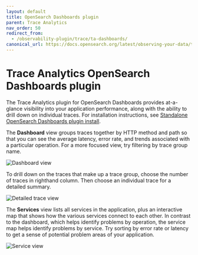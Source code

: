 ```yaml
---
layout: default
title: OpenSearch Dashboards plugin
parent: Trace Analytics
nav_order: 50
redirect_from:
  - /observability-plugin/trace/ta-dashboards/
canonical_url: https://docs.opensearch.org/latest/observing-your-data/trace/ta-dashboards/
---
```


# Trace Analytics OpenSearch Dashboards plugin

The Trace Analytics plugin for OpenSearch Dashboards provides at-a-glance visibility into your application performance, along with the ability to drill down on individual traces. For installation instructions, see [Standalone OpenSearch Dashboards plugin install]({{site.url}}{{site.baseurl}}/install-and-configure/install-dashboards/plugins/).

The **Dashboard** view groups traces together by HTTP method and path so that you can see the average latency, error rate, and trends associated with a particular operation. For a more focused view, try filtering by trace group name.

![Dashboard view]({{site.url}}{{site.baseurl}}/images/ta-dashboard.png)

To drill down on the traces that make up a trace group, choose the number of traces in righthand column. Then choose an individual trace for a detailed summary.

![Detailed trace view]({{site.url}}{{site.baseurl}}/images/ta-trace.png)

The **Services** view lists all services in the application, plus an interactive map that shows how the various services connect to each other. In contrast to the dashboard, which helps identify problems by operation, the service map helps identify problems by service. Try sorting by error rate or latency to get a sense of potential problem areas of your application.

![Service view]({{site.url}}{{site.baseurl}}/images/ta-services.png)

